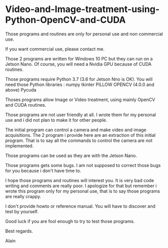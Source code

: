 # Video-and-Image-treatment-using-Python-OpenCV-and-CUDA

Those programs and routines are only for personal use and non commercial use.

If you want commercial use, please contact me.

Those 2 programs are written for Windows 10 PC but they can run on a Jetson Nano. Of course, you will need a Nvidia GPU because of CUDA routines.

Those programs require Python 3.7 (3.6 for Jetson Nno is OK).
You will need those Python libraries :
numpy
tkinter
PILLOW
OPENCV (4.0.0 and above)
Pycuda

Thoses programs allow Image or Video treatment, using mainly OpenCV and CUDA routines.

Those programs are not user friendly at all. I wrote them for my personal use and i did not plan to make it for other people.

The initial program can control a camera and make video and image acquisitions. The 2 program i provide here are an extraction of this initial program. That is to say all the commands to control the camera are not implemented.

Those programs can be used as they are with the Jetson Nano.

Those programs gets some bugs. I am not supposed to correct those bugs for you because i don't have time to.

I hope those programs and routines will interest you. It is very bad code writing and comments are really poor. I apologize for that but remember i wrote this program only for my personal use, that is to say those programs are really crappy.

I don't provide howto or reference manual. You will have to discover and test by yourself.

Good luck if you are fool enough to try to test those programs.

Best regards.

Alain

